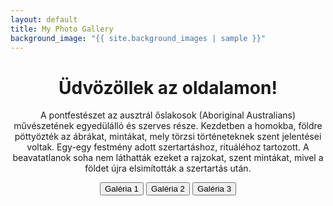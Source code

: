 ```yaml
---
layout: default
title: My Photo Gallery
background_image: "{{ site.background_images | sample }}"
---
```


<div class="center-text">
  <h1>Üdvözöllek az oldalamon!</h1>

  <p>
    A pontfestészet az ausztrál őslakosok (Aboriginal Australians) művészetének egyedülálló és szerves része. Kezdetben a homokba, földre pöttyözték az ábrákat, mintákat, mely törzsi történeteknek szent jelentései voltak. Egy-egy festmény adott szertartáshoz, rituáléhoz tartozott. A beavatatlanok soha nem láthatták ezeket a rajzokat, szent mintákat, mivel a földet újra elsimították a szertartás után.
  </p>

  <button id="gallery-button1" onclick="showGallery('ajandek')">Galéria 1</button>
  <button id="gallery-button2" onclick="showGallery('bogrek')">Galéria 2</button>
  <button id="gallery-button3" onclick="showGallery('mandalak')">Galéria 3</button>

  <div id="hidden-gallery" style="display: none;"></div>

  <script src="https://cdnjs.cloudflare.com/ajax/libs/simplelightbox/2.7.0/simple-lightbox.min.js"></script>
  <link rel="stylesheet" href="https://cdnjs.cloudflare.com/ajax/libs/simplelightbox/2.7.0/simple-lightbox.min.css">

  <style>
    .center-text {
      text-align: center;
      margin: 0 auto;
      max-width: 800px; /* Set a maximum width for better presentation */
    }

    .gallery-container {
      position: fixed;
      top: 0;
      left: 0;
      right: 0;
      bottom: 0;
      background-color: rgba(0, 0, 0, 0.8);
      display: flex;
      justify-content: center;
      align-items: center;
      z-index: 9999;
    }

    /* Scale the images in the pop-up to 70% of the screen size */
    #hidden-gallery img {
      max-width: 70%;
      max-height: 70vh;
    }
  </style>

  <script>
    function showGallery(folder) {
      var button = document.getElementById(`gallery-button${folder}`);
      var hiddenGallery = document.getElementById('hidden-gallery');

      if (hiddenGallery.style.display === 'none') {
        getImagesFromRepo(folder).then(function (imageURLs) {
          for (var i = 0; i < imageURLs.length; i++) {
            var aTag = document.createElement('a');
            aTag.href = imageURLs[i];
            aTag.setAttribute('data-lightbox', `gallery-${folder}`);
            aTag.setAttribute('data-title', 'Photo ' + (i + 1));

            var imgTag = document.createElement('img');
            imgTag.src = imageURLs[i];
            imgTag.alt = 'Photo ' + (i + 1);

            aTag.appendChild(imgTag);
            hiddenGallery.appendChild(aTag);
          }

          hiddenGallery.style.display = 'flex';
          button.innerHTML = 'Bezárás';

          var gallery = new SimpleLightbox(`#hidden-gallery [data-lightbox="gallery-${folder}"]`);
        });
      } else {
        hiddenGallery.innerHTML = '';
        hiddenGallery.style.display = 'none';
        button.innerHTML = `Galéria ${folder}`;
      }
    }

    function getImagesFromRepo(folder) {
      var username = 'balazsvamosi1';
      var repo = 'balazsvamosi.github.io';
      var path = 'assets/images/' + folder; // Set the correct path here

      return fetch('https://api.github.com/repos/' + username + '/' + repo + '/contents/' + path)
        .then(function (response) {
          return response.json();
        })
        .then(function (data) {
          var imageUrls = data.filter(function (item) {
            return item.name.endsWith('.jpeg') || item.name.endsWith('.jpg');
          }).map(function (item) {
            return item.download_url;
          });

          return imageUrls;
        });
    }
  </script>
</div>

<div class="center-text">
  <h
